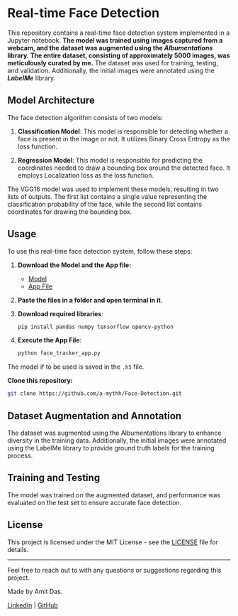 # Real-time Face Detection

This repository contains a real-time face detection system implemented in a Jupyter notebook. **The model was trained using images captured from a webcam, and the dataset was augmented using the 
*Albumentations* library. The entire dataset, consisting of approximately 5000 images, was meticulously curated by me.** The dataset was used for training, testing, and validation. Additionally, the initial images 
were annotated using the ***LabelMe*** library.

## Model Architecture

The face detection algorithm consists of two models:

1. **Classification Model**: This model is responsible for detecting whether a face is present in the image or not. It utilizes Binary Cross Entropy as the loss function.

2. **Regression Model**: This model is responsible for predicting the coordinates needed to draw a bounding box around the detected face. It employs Localization loss as the loss function.

The VGG16 model was used to implement these models, resulting in two lists of outputs. The first list contains a single value representing the classification probability of the face, while the second list 
contains coordinates for drawing the bounding box.

## Usage

To use this real-time face detection system, follow these steps:

1. **Download the Model and the App file:**
   - [Model](https://github.com/a-mythh/Face-Detection/raw/main/facetracker.h5)
   - [App File](https://github.com/a-mythh/Recipes-App/raw/main/face_tracker_app.py)

2. **Paste the files in a folder and open terminal in it.**

3. **Download required libraries**:
   ```bash
   pip install pandas numpy tensorflow opencv-python
   ```

4. **Execute the App File**:
   ```bash
   python face_tracker_app.py
   ```

The model if to be used is saved in the `.h5` file.


**Clone this repository:**
```bash
git clone https://github.com/a-mythh/Face-Detection.git
```

## Dataset Augmentation and Annotation

The dataset was augmented using the Albumentations library to enhance diversity in the training data. Additionally, the initial images were annotated using the LabelMe library to provide ground truth labels 
for the training process.

## Training and Testing

The model was trained on the augmented dataset, and performance was evaluated on the test set to ensure accurate face detection.

## License

This project is licensed under the MIT License - see the [LICENSE](LICENSE) file for details.

---

Feel free to reach out to with any questions or suggestions regarding this project.

Made by Amit Das.

[LinkedIn](https://www.linkedin.com/in/amit-das-work/) | [GitHub](https://github.com/a-mythh)
